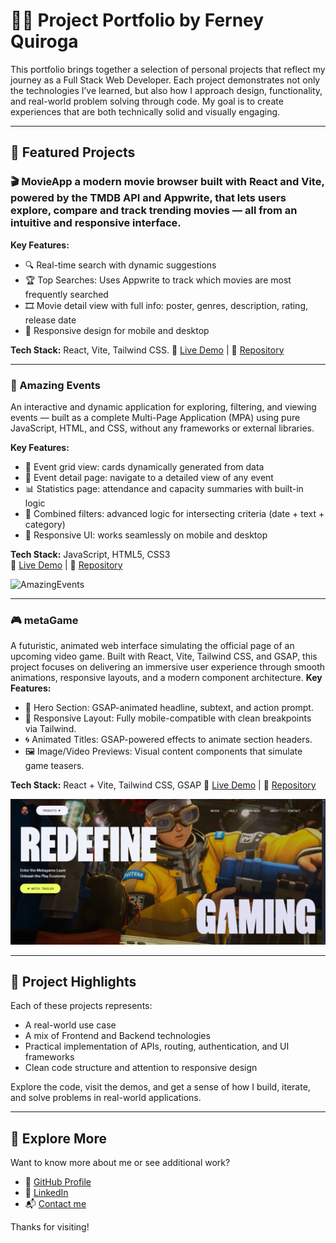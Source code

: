 # 👨‍💻 Project Portfolio by Ferney Quiroga

This portfolio brings together a selection of personal projects that reflect my journey as a Full Stack Web Developer. Each project demonstrates not only the technologies I’ve learned, but also how I approach design, functionality, and real-world problem solving through code. My goal is to create experiences that are both technically solid and visually engaging.

---

## 🚀 Featured Projects

### 🎬 MovieApp a modern movie browser built with React and Vite, powered by the TMDB API and Appwrite, that lets users explore, compare and track trending movies — all from an intuitive and responsive interface.

**Key Features:**
- 🔍 Real-time search with dynamic suggestions
- 🏆 Top Searches: Uses Appwrite to track which movies are most frequently searched
- 🎞️ Movie detail view with full info: poster, genres, description, rating, release date
- 📱 Responsive design for mobile and desktop

**Tech Stack:** React, Vite, Tailwind CSS.
🔗 [Live Demo](movie-app-indol-sigma-76.vercel.app) | 📂 [Repository](https://github.com/Ferny1011/movieApp)

---

### 🎉 Amazing Events
An interactive and dynamic application for exploring, filtering, and viewing events — built as a complete Multi-Page Application (MPA) using pure JavaScript, HTML, and CSS, without any frameworks or external libraries.

**Key Features:**
- 📅 Event grid view: cards dynamically generated from data
- 🧩 Event detail page: navigate to a detailed view of any event
- 📊 Statistics page: attendance and capacity summaries with built-in logic
- 🧠 Combined filters: advanced logic for intersecting criteria (date + text + category)
- 📱 Responsive UI: works seamlessly on mobile and desktop

**Tech Stack:** JavaScript, HTML5, CSS3  
🔗 [Live Demo](https://amazing-events-weld.vercel.app/) | 📂 [Repository](https://github.com/Ferny1011/AmazingEvents_QUIROGA)

![AmazingEvents](https://github.com/Ferny1011/AmazingEvents_QUIROGA/blob/main/assets/img/home.png)

---

### 🎮 metaGame
A futuristic, animated web interface simulating the official page of an upcoming video game. Built with React, Vite, Tailwind CSS, and GSAP, this project focuses on delivering an immersive user experience through smooth animations, responsive layouts, and a modern component architecture.
**Key Features:**
- 🎥 Hero Section: GSAP-animated headline, subtext, and action prompt.
- 📱 Responsive Layout: Fully mobile-compatible with clean breakpoints via Tailwind.
- 🌀 Animated Titles: GSAP-powered effects to animate section headers.
- 🖼️ Image/Video Previews: Visual content components that simulate game teasers.

**Tech Stack:** React + Vite, Tailwind CSS, GSAP 
🔗 [Live Demo](https://metagame-6e9e1.web.app) | 📂 [Repository](https://github.com/Ferny1011/metaGame)

![metaGame](https://github.com/Ferny1011/metaGame/blob/main/public/img/hero.png)

---

## 📝 Project Highlights
Each of these projects represents:

- A real-world use case 
- A mix of Frontend and Backend technologies
- Practical implementation of APIs, routing, authentication, and UI frameworks
- Clean code structure and attention to responsive design

Explore the code, visit the demos, and get a sense of how I build, iterate, and solve problems in real-world applications.

---

## 📂 Explore More
Want to know more about me or see additional work?

- 🔗 [GitHub Profile](https://github.com/Ferny1011)
- 💼 [LinkedIn](https://www.linkedin.com/in/ferneyquiroga-webdeveloper)
- 📬 [Contact me](mailto:fer-ney1011@outlook.com)

Thanks for visiting!
